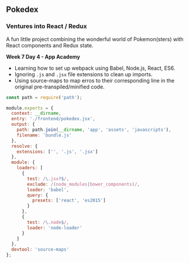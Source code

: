 ## Pokedex

### Ventures into React / Redux

A fun little project combining the wonderful world of Pokemon(sters) with React components and Redux state.

__Week 7 Day 4 - App Academy__

- Learning how to set up webpack using Babel, Node.js, React, ES6.
- Ignoring `.js` and `.jsx` file extensions to clean up imports.
- Using source-maps to map erros to their corresponding line in the original pre-transpiled/minified code.

```javascript
const path = require('path');

module.exports = {
  context: __dirname,
  entry: './frontend/pokedex.jsx',
  output: {
    path: path.join(__dirname, 'app', 'assets', 'javascripts'),
    filename: 'bundle.js'
  },
  resolve: {
    extensions: ['', '.js', '.jsx']
  },
  module: {
    loaders: [
      {
        test: /\.jsx?$/,
        exclude: /(node_modules|bower_components)/,
        loader: 'babel',
        query: {
          presets: ['react', 'es2015']
        }
      },
      {
        test: /\.node$/,
        loader: 'node-loader'
      }
    ]
  },
  devtool: 'source-maps'
};
```
